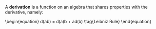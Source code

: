 A **derivation** is a function on an algebra that shares properties with the derivative, namely:

\begin{equation}
d(ab) = d(a)b + ad(b) \tag{Leibniz Rule}
\end{equation}